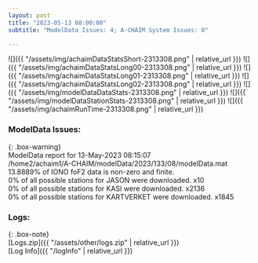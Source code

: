 ```yaml
---
layout: post
title: "2023-05-13 08:00:00"
subtitle: "ModelData Issues: 4; A-CHAIM System Issues: 0"

---
```


![]({{ "/assets/img/achaimDataStatsShort-2313308.png" | relative_url }})
![]({{ "/assets/img/achaimDataStatsLong00-2313308.png" | relative_url }})
![]({{ "/assets/img/achaimDataStatsLong01-2313308.png" | relative_url }})
![]({{ "/assets/img/achaimDataStatsLong02-2313308.png" | relative_url }})
![]({{ "/assets/img/modelDataDataStats-2313308.png" | relative_url }})
![]({{ "/assets/img/modelDataStationStats-2313308.png" | relative_url }})
![]({{ "/assets/img/achaimRunTime-2313308.png" | relative_url }})


### ModelData Issues:  
  
{: .box-warning}  
 ModelData report for 13-May-2023 08:15:07   
 /home2/achaim1/A-CHAIM/modelData/2023/133/08/modelData.mat   
 13.8889% of IONO foF2 data is non-zero and finite.   
 0% of all possible stations for JASON were downloaded. x10   
 0% of all possible stations for KASI were downloaded. x2136   
 0% of all possible stations for KARTVERKET were downloaded. x1845   
  


### Logs:  
  
{: .box-note}  
[Logs.zip]({{ "/assets/other/logs.zip" | relative_url }})  
[Log Info]({{ "/logInfo" | relative_url }})  
